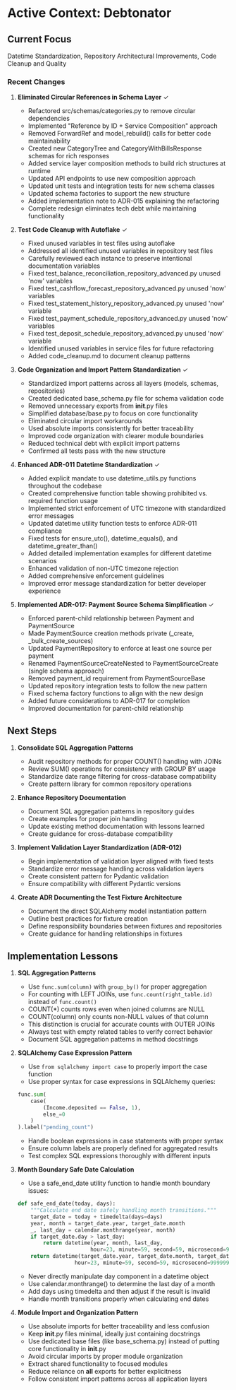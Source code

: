 # Active Context: Debtonator

## Current Focus
Datetime Standardization, Repository Architectural Improvements, Code Cleanup and Quality

### Recent Changes

1. **Eliminated Circular References in Schema Layer** ✓
   - Refactored src/schemas/categories.py to remove circular dependencies
   - Implemented "Reference by ID + Service Composition" approach
   - Removed ForwardRef and model_rebuild() calls for better code maintainability
   - Created new CategoryTree and CategoryWithBillsResponse schemas for rich responses
   - Added service layer composition methods to build rich structures at runtime
   - Updated API endpoints to use new composition approach
   - Updated unit tests and integration tests for new schema classes
   - Updated schema factories to support the new structure
   - Added implementation note to ADR-015 explaining the refactoring
   - Complete redesign eliminates tech debt while maintaining functionality

1. **Test Code Cleanup with Autoflake** ✓
   - Fixed unused variables in test files using autoflake
   - Addressed all identified unused variables in repository test files
   - Carefully reviewed each instance to preserve intentional documentation variables
   - Fixed test_balance_reconciliation_repository_advanced.py unused 'now' variables
   - Fixed test_cashflow_forecast_repository_advanced.py unused 'now' variables 
   - Fixed test_statement_history_repository_advanced.py unused 'now' variable
   - Fixed test_payment_schedule_repository_advanced.py unused 'now' variables
   - Fixed test_deposit_schedule_repository_advanced.py unused 'now' variable
   - Identified unused variables in service files for future refactoring
   - Added code_cleanup.md to document cleanup patterns

1. **Code Organization and Import Pattern Standardization** ✓
   - Standardized import patterns across all layers (models, schemas, repositories)
   - Created dedicated base_schema.py file for schema validation code
   - Removed unnecessary exports from __init__.py files
   - Simplified database/base.py to focus on core functionality
   - Eliminated circular import workarounds
   - Used absolute imports consistently for better traceability
   - Improved code organization with clearer module boundaries
   - Reduced technical debt with explicit import patterns
   - Confirmed all tests pass with the new structure

1. **Enhanced ADR-011 Datetime Standardization** ✓
   - Added explicit mandate to use datetime_utils.py functions throughout the codebase
   - Created comprehensive function table showing prohibited vs. required function usage
   - Implemented strict enforcement of UTC timezone with standardized error messages
   - Updated datetime utility function tests to enforce ADR-011 compliance
   - Fixed tests for ensure_utc(), datetime_equals(), and datetime_greater_than()
   - Added detailed implementation examples for different datetime scenarios
   - Enhanced validation of non-UTC timezone rejection
   - Added comprehensive enforcement guidelines
   - Improved error message standardization for better developer experience

1. **Implemented ADR-017: Payment Source Schema Simplification** ✓
   - Enforced parent-child relationship between Payment and PaymentSource
   - Made PaymentSource creation methods private (_create, _bulk_create_sources)
   - Updated PaymentRepository to enforce at least one source per payment
   - Renamed PaymentSourceCreateNested to PaymentSourceCreate (single schema approach)
   - Removed payment_id requirement from PaymentSourceBase
   - Updated repository integration tests to follow the new pattern
   - Fixed schema factory functions to align with the new design
   - Added future considerations to ADR-017 for completion
   - Improved documentation for parent-child relationship

## Next Steps

1. **Consolidate SQL Aggregation Patterns**
   - Audit repository methods for proper COUNT() handling with JOINs
   - Review SUM() operations for consistency with GROUP BY usage
   - Standardize date range filtering for cross-database compatibility
   - Create pattern library for common repository operations

2. **Enhance Repository Documentation**
   - Document SQL aggregation patterns in repository guides
   - Create examples for proper join handling
   - Update existing method documentation with lessons learned
   - Create guidance for cross-database compatibility

3. **Implement Validation Layer Standardization (ADR-012)**
   - Begin implementation of validation layer aligned with fixed tests
   - Standardize error message handling across validation layers
   - Create consistent pattern for Pydantic validation
   - Ensure compatibility with different Pydantic versions

4. **Create ADR Documenting the Test Fixture Architecture**
   - Document the direct SQLAlchemy model instantiation pattern
   - Outline best practices for fixture creation
   - Define responsibility boundaries between fixtures and repositories
   - Create guidance for handling relationships in fixtures

## Implementation Lessons

1. **SQL Aggregation Patterns**
   - Use `func.sum(column)` with `group_by()` for proper aggregation
   - For counting with LEFT JOINs, use `func.count(right_table.id)` instead of `func.count()`
   - COUNT(*) counts rows even when joined columns are NULL
   - COUNT(column) only counts non-NULL values of that column
   - This distinction is crucial for accurate counts with OUTER JOINs
   - Always test with empty related tables to verify correct behavior
   - Document SQL aggregation patterns in method docstrings

2. **SQLAlchemy Case Expression Pattern**
   - Use `from sqlalchemy import case` to properly import the case function
   - Use proper syntax for case expressions in SQLAlchemy queries:
   ```python
   func.sum(
       case(
           (Income.deposited == False, 1),
           else_=0
       )
   ).label("pending_count")
   ```
   - Handle boolean expressions in case statements with proper syntax
   - Ensure column labels are properly defined for aggregated results
   - Test complex SQL expressions thoroughly with different inputs

3. **Month Boundary Safe Date Calculation**
   - Use a safe_end_date utility function to handle month boundary issues:
   ```python
   def safe_end_date(today, days):
       """Calculate end date safely handling month transitions."""
       target_date = today + timedelta(days=days)
       year, month = target_date.year, target_date.month
       _, last_day = calendar.monthrange(year, month)
       if target_date.day > last_day:
           return datetime(year, month, last_day, 
                          hour=23, minute=59, second=59, microsecond=999999)
       return datetime(target_date.year, target_date.month, target_date.day,
                     hour=23, minute=59, second=59, microsecond=999999)
   ```
   - Never directly manipulate day component in a datetime object
   - Use calendar.monthrange() to determine the last day of a month
   - Add days using timedelta and then adjust if the result is invalid
   - Handle month transitions properly when calculating end dates

4. **Module Import and Organization Pattern**
   - Use absolute imports for better traceability and less confusion
   - Keep __init__.py files minimal, ideally just containing docstrings
   - Use dedicated base files (like base_schema.py) instead of putting core functionality in __init__.py
   - Avoid circular imports by proper module organization
   - Extract shared functionality to focused modules
   - Reduce reliance on __all__ exports for better explicitness
   - Follow consistent import patterns across all application layers
